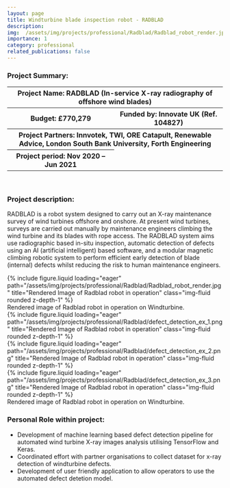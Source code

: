 ```yaml
---
layout: page
title: Windturbine blade inspection robot - RADBLAD
description: 
img:  /assets/img/projects/professional/Radblad/Radblad_robot_render.jpg
importance: 1
category: professional
related_publications: false
---
```


<h3>Project Summary: </h3>


<table>
<tr>
    <th colspan="2"> Project Name: RADBLAD (In-service X-ray radiography of offshore wind blades)</th>
</tr>
<tr>
    <th>Budget: £770,279</th>
    <th>Funded by: Innovate UK (Ref. 104827)</th>
</tr>
<tr>
    <th colspan="2">Project Partners: Innvotek, TWI, ORE Catapult, Renewable Advice, London South Bank University, Forth Engineering</th>
</tr>
<tr>
    <th> Project period: Nov 2020 – Jun 2021</th>
</tr>
</table>
<br>
<h3>Project description: </h3>

RADBLAD is a robot system designed to carry out an X-ray maintenance survey of wind turbines offshore and onshore. At present wind turbines, surveys are carried out manually by maintenance engineers climbing the wind turbine and its blades with rope access. The RADBLAD system aims use radiographic based in-situ inspection, automatic detection of defects using an AI (artificial intelligent) based software, and a modular magnetic climbing robotic system to perform efficient early detection of blade (internal) defects whilst reducing the risk to human maintenance engineers.

<div class="row justify-content-sm-center">
    <div class="col-sm-8">
        {% include figure.liquid loading="eager" path="/assets/img/projects/professional/Radblad/Radblad_robot_render.jpg" title="Rendered Image of Radblad robot in operation" class="img-fluid rounded z-depth-1" %}
    </div>
</div>
<div class="caption">
    Rendered image of Radblad robot in operation on Windturbine.
</div>

<div class="row align-items-end">
    <div class="col">
        {% include figure.liquid loading="eager" path="/assets/img/projects/professional/Radblad/defect_detection_ex_1.png" title="Rendered Image of Radblad robot in operation" class="img-fluid rounded z-depth-1" %}
    </div>
    <div class="col">
        {% include figure.liquid loading="eager" path="/assets/img/projects/professional/Radblad/defect_detection_ex_2.png" title="Rendered Image of Radblad robot in operation" class="img-fluid rounded z-depth-1" %}
    </div>
    <div class="col">
        {% include figure.liquid loading="eager" path="/assets/img/projects/professional/Radblad/defect_detection_ex_3.png" title="Rendered Image of Radblad robot in operation" class="img-fluid rounded z-depth-1" %}
    </div>

</div>
<div class="caption">
    Rendered image of Radblad robot in operation on Windturbine.
</div>


<h3>Personal Role within project: </h3>
<ul>
  <li>Development of machine learning based defect detection pipeline for automated wind turbine X-ray images analysis utilising TensorFlow and Keras. </li>
  <li>Coordinated effort with partner organisations to collect dataset for x-ray detection of windturbine defects.</li>
  <li>Development of user friendly application to allow operators to use the automated defect detetion model.</li>
</ul>


